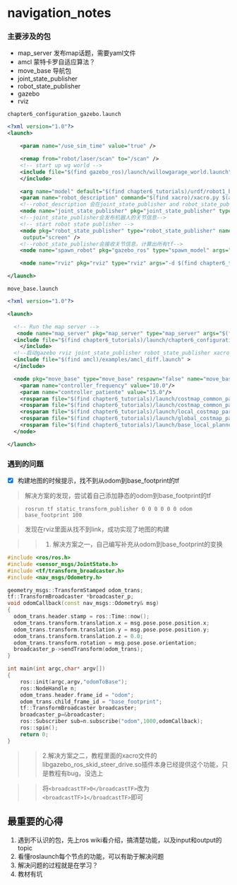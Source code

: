 # navigation_notes
### 主要涉及的包

+ map_server 发布map话题，需要yaml文件
+ amcl  蒙特卡罗自适应算法？
+ move_base 导航包
+ joint_state_publisher
+ robot_state_publisher
+ gazebo
+ rviz


`chapter6_configuration_gazebo.launch`

``` xml
<?xml version="1.0"?>
<launch>

  	<param name="/use_sim_time" value="true" />

	<remap from="robot/laser/scan" to="/scan" />  
  	<!-- start up wg world -->
	<include file="$(find gazebo_ros)/launch/willowgarage_world.launch" >
	</include>

  	<arg name="model" default="$(find chapter6_tutorials)/urdf/robot1_base_04.xacro"/>
  	<param name="robot_description" command="$(find xacro)/xacro.py $(arg model)" />
	<!--robot_description 会在joint_state_publisher and robot_state_publisher中用到-->
  	<node name="joint_state_publisher" pkg="joint_state_publisher" type="joint_state_publisher" ></node>
	<!--joint_state_publisher会发布机器人的关节信息-->
  	<!-- start robot state publisher -->
 	<node pkg="robot_state_publisher" type="robot_state_publisher" name="robot_state_publisher" 
	 output="screen" />
	<!--robot_state_publisher会接收关节信息，计算出所有tf-->
	<node name="spawn_robot" pkg="gazebo_ros" type="spawn_model" args="-urdf -param robot_description -z 0.1 -model robot_model" respawn="false" output="screen" />

	<node name="rviz" pkg="rviz" type="rviz" args="-d $(find chapter6_tutorials)/launch/navigation.rviz" />

</launch>
```

`move_base.launch`
```xml
<?xml version="1.0"?>

<launch>

  <!-- Run the map server -->
   <node name="map_server" pkg="map_server" type="map_server" args="$(find chapter6_tutorials)/maps/map.yaml" output="screen"/>
  <include file="$(find chapter6_tutorials)/launch/chapter6_configuration_gazebo.launch" >
	</include>
  <!--启动gazebo rviz joint_state_publisher robot_state_publisher xacro文件-->
  <include file="$(find amcl)/examples/amcl_diff.launch" >
  </include> 

  <node pkg="move_base" type="move_base" respawn="false" name="move_base" output="screen">
    <param name="controller_frequency" value="10.0"/>
    <param name="controller_patiente" value="15.0"/>
    <rosparam file="$(find chapter6_tutorials)/launch/costmap_common_params.yaml" command="load" ns="global_costmap" />
    <rosparam file="$(find chapter6_tutorials)/launch/costmap_common_params.yaml" command="load" ns="local_costmap" />
    <rosparam file="$(find chapter6_tutorials)/launch/local_costmap_params.yaml" command="load" />
    <rosparam file="$(find chapter6_tutorials)/launch/global_costmap_params.yaml" command="load" />
    <rosparam file="$(find chapter6_tutorials)/launch/base_local_planner_params.yaml" command="load" />
  </node>

</launch>
```
### 遇到的问题
- [x] 构建地图的时候提示，找不到从odom到base_footprint的tf
>解决方案的发现，尝试着自己添加静态的odom到base_footprint的tf

>`rosrun tf static_transform_publisher 0 0 0 0 0 0 odom base_footprint 100`

>发现在rviz里面从找不到link，成功实现了地图的构建

>> 1. 解决方案之一，自己编写补充从odom到base_footprint的变换
```c++
#include <ros/ros.h>
#include <sensor_msgs/JointState.h>
#include <tf/transform_broadcaster.h>
#include <nav_msgs/Odometry.h>

geometry_msgs::TransformStamped odom_trans;
tf::TransformBroadcaster *broadcaster_p;
void odomCallback(const nav_msgs::Odometry& msg)
{
  odom_trans.header.stamp = ros::Time::now();
  odom_trans.transform.translation.x = msg.pose.pose.position.x;
  odom_trans.transform.translation.y = msg.pose.pose.position.y; 
  odom_trans.transform.translation.z = 0.0;
  odom_trans.transform.rotation = msg.pose.pose.orientation;
  broadcaster_p->sendTransform(odom_trans);
}

int main(int argc,char* argv[])
{
    ros::init(argc,argv,"odomToBase");
    ros::NodeHandle n;
    odom_trans.header.frame_id = "odom";
	odom_trans.child_frame_id = "base_footprint";
    tf::TransformBroadcaster broadcaster;
    broadcaster_p=&broadcaster;
    ros::Subscriber sub=n.subscribe("odom",1000,odomCallback);
    ros::spin();
    return 0;
}
```
>>2.解决方案之二，教程里面的xacro文件的libgazebo_ros_skid_steer_drive.so插件本身已经提供这个功能，只是教程有bug，没选上

>>将`<broadcastTF>0</broadcastTF>`改为`<broadcastTF>1</broadcastTF>`即可

## 最重要的心得
1. 遇到不认识的包，先上ros wiki看介绍，搞清楚功能，以及input和output的topic
2. 看懂roslaunch每个节点的功能，可以有助于解决问题
3. 解决问题的过程就是在学习？
4. 教材有坑
